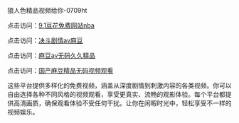 狼人色精品视频给你-0709ht

点击访问：<a href="https://heiliaoll4qsx.pages.dev">9.1豆花免费网站nba</a>

点击访问：<a href="https://heiliaowzu4ur.pages.dev">决斗剧情av麻豆</a>

点击访问：<a href="https://heiliaozj3tjd.pages.dev">麻豆av无码久久精品</a>

点击访问：<a href="https://heiliaoe8ajia.pages.dev">国产麻豆精品无码视频观看</a>

这些平台提供多样化的免费视频，涵盖从深度剧情到刺激内容的各类视频。你可以自由选择各种不同风格的视频观看，享受更真实、流畅的观影体验。每个平台都提供高清画质，确保观看体验不受任何干扰。让你在闲暇时光中，轻松享受不一样的视频娱乐。

<span style="display:none;">[Canonical link](https://github.com/mt20250709/mt13 ）</span>

